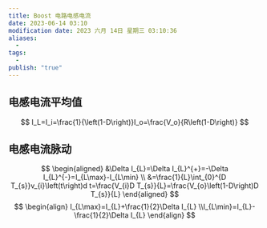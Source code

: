 ```yaml
---
title: Boost 电路电感电流
date: 2023-06-14 03:10
modification date: 2023 六月 14日 星期三 03:10:36
aliases:
  - 
tags:
  - 
publish: "true"
---
```


## 电感电流平均值
$$
I_L=I_i=\frac{1}{\left(1-D\right)}I_o=\frac{V_o}{R\left(1-D\right)}
$$

## 电感电流脉动

$$
\begin{aligned}
&\Delta I_{L}=\Delta I_{L}^{+}=-\Delta I_{L}^{-}=I_{L\max}-I_{L\min} \\
&=\frac{1}{L}\int_{0}^{D T_{s}}v_{i}\left(t\right)d t=\frac{V_{i}D T_{s}}{L}=\frac{V_{o}\left(1-D\right)D T_{s}}{L}
\end{aligned}
$$
$$
\begin{align}
I_{L\max}=I_{L}+\frac{1}{2}\Delta I_{L} \\I_{L\min}=I_{L}-\frac{1}{2}\Delta I_{L}
\end{align}
$$
